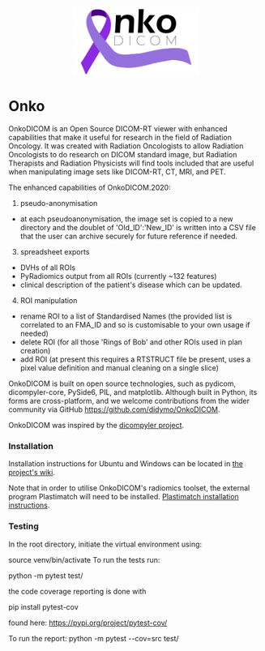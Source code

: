 <p align="center"><img src="res/images/onkodicom_main_banner.png?raw=true" alt="main-icon-onko-dicom" width="250"></p>

# Onko
OnkoDICOM is an Open Source DICOM-RT viewer with enhanced capabilities that make it useful for research in the field of Radiation Oncology. It was created with Radiation Oncologists to allow Radiation Oncologists to do research on DICOM standard image, but Radiation Therapists and Radiation Physicists will find tools included that are useful when manipulating image sets like DICOM-RT, CT, MRI, and PET.

The enhanced capabilities of OnkoDICOM.2020:
1. pseudo-anonymisation
- at each pseudoanonymisation, the image set is copied to a new directory and the doublet of 'Old_ID':'New_ID' is written into a CSV file that the user can archive securely for future reference if needed.  
3. spreadsheet exports
- DVHs of all ROIs
- PyRadiomics output from all ROIs (currently ~132 features)
- clinical description of the patient's disease which can be updated.
4. ROI manipulation
- rename ROI to a list of Standardised Names (the provided list is correlated to an FMA_ID and so is customisable to your own usage if needed)
- delete ROI (for all those 'Rings of Bob' and other ROIs used in plan creation)
- add ROI (at present this requires a RTSTRUCT file be present, uses a pixel value definition and manual cleaning on a single slice)

OnkoDICOM is built on open source technologies, such as pydicom, dicompyler-core, PySide6, PIL, and matplotlib. Although built in Python, its forms are cross-platform, and we welcome contributions from the wider community via GitHub https://github.com/didymo/OnkoDICOM.

OnkoDICOM was inspired by the [dicompyler project](https://github.com/bastula/dicompyler).

### Installation
Installation instructions for Ubuntu and Windows can be located in [the project's wiki](https://github.com/didymo/OnkoDICOM/wiki/Installation-Instructions).

Note that in order to utilise OnkoDICOM's radiomics toolset, the external program Plastimatch will need to be installed. [Plastimatch installation instructions](https://github.com/didymo/OnkoDICOM/wiki/Installation-Instructions#plastimatch).


### Testing

In the root directory, initiate the virtual environment using:

source venv/bin/activate
To run the tests run:

python -m pytest test/


the code coverage reporting is done with

pip install pytest-cov

found here:
https://pypi.org/project/pytest-cov/

To run the report:
python -m pytest   --cov=src     test/


